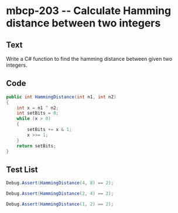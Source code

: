 # mbcp-203 -- Calculate Hamming distance between two integers

## Text

Write a C# function to find the hamming distance between given two integers.

## Code

```csharp
public int HammingDistance(int n1, int n2) 
{
    int x = n1 ^ n2;
    int setBits = 0;
    while (x > 0) 
    {
        setBits += x & 1;
        x >>= 1;
    }
    return setBits;
}
```

## Test List

```csharp
Debug.Assert(HammingDistance(4, 8) == 2);
```

```csharp
Debug.Assert(HammingDistance(2, 4) == 2);
```

```csharp
Debug.Assert(HammingDistance(1, 2) == 2);
```
